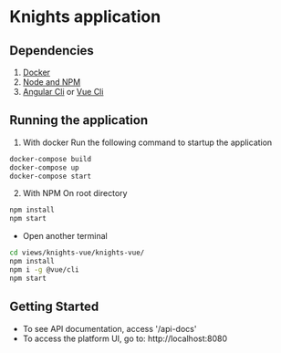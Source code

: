 # Knights application

## Dependencies

1. [Docker](https://docs.docker.com/)
2. [Node and NPM](https://nodejs.org/en/)
3. [Angular Cli](https://www.npmjs.com/package/@angular/cli) or [Vue Cli](https://cli.vuejs.org/guide/installation.html)


## Running the application

1. With docker
Run the following command to startup the application

```bash
docker-compose build
docker-compose up
docker-compose start
```

2. With NPM
On root directory
```bash
npm install
npm start
```
- Open another terminal
```bash
cd views/knights-vue/knights-vue/
npm install
npm i -g @vue/cli
npm start
```

## Getting Started
- To see API documentation, access '/api-docs'
- To access the platform UI, go to: http://localhost:8080